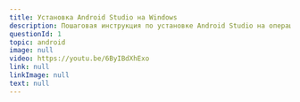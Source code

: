 ```yaml
---
title: Установка Android Studio на Windows 
description: Пошаговая инструкция по установке Android Studio на операционную систему Windows. 
questionId: 1
topic: android
image: null
video: https://youtu.be/6ByIBdXhExo
link: null
linkImage: null
text: null
---
```

